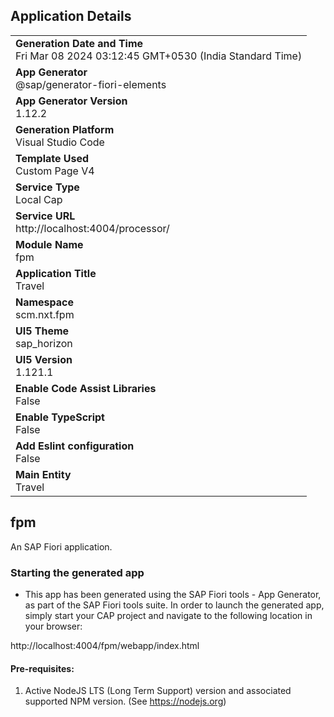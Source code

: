 ## Application Details
|               |
| ------------- |
|**Generation Date and Time**<br>Fri Mar 08 2024 03:12:45 GMT+0530 (India Standard Time)|
|**App Generator**<br>@sap/generator-fiori-elements|
|**App Generator Version**<br>1.12.2|
|**Generation Platform**<br>Visual Studio Code|
|**Template Used**<br>Custom Page V4|
|**Service Type**<br>Local Cap|
|**Service URL**<br>http://localhost:4004/processor/
|**Module Name**<br>fpm|
|**Application Title**<br>Travel|
|**Namespace**<br>scm.nxt.fpm|
|**UI5 Theme**<br>sap_horizon|
|**UI5 Version**<br>1.121.1|
|**Enable Code Assist Libraries**<br>False|
|**Enable TypeScript**<br>False|
|**Add Eslint configuration**<br>False|
|**Main Entity**<br>Travel|

## fpm

An SAP Fiori application.

### Starting the generated app

-   This app has been generated using the SAP Fiori tools - App Generator, as part of the SAP Fiori tools suite.  In order to launch the generated app, simply start your CAP project and navigate to the following location in your browser:

http://localhost:4004/fpm/webapp/index.html

#### Pre-requisites:

1. Active NodeJS LTS (Long Term Support) version and associated supported NPM version.  (See https://nodejs.org)


